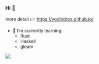 ### Hi 🐶 

<!--
**yochidros/yochidros** is a ✨ _special_ ✨ repository because its `README.md` (this file) appears on your GitHub profile.

Here are some ideas to get you started:

- 🔭 I’m currently working on ...
 ...
- 👯 I’m looking to collaborate on ...
- 🤔 I’m looking for help with ...
- 💬 Ask me about ...
- 📫 How to reach me: ...
- 😄 Pronouns: ...
- ⚡ Fun fact: ...
-->

more detail 👉 https://yochidros.github.io/

- 🌱 I’m currently learning 
  - Rust
  - Haskell
  - gleam

![](http://github-profile-summary-cards.vercel.app/api/cards/profile-details?username=yochidros&theme=gruvbox) 
